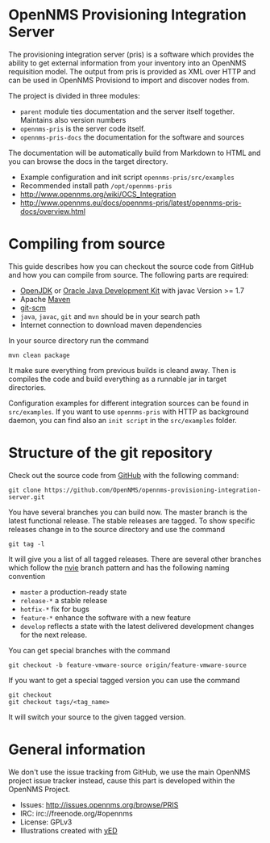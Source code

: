 # OpenNMS Provisioning Integration Server
The provisioning integration server (pris) is a software which provides the ability to get external information from your inventory into an OpenNMS requisition model. The output from pris is provided as XML over HTTP and can be used in OpenNMS Provisiond to import and discover nodes from.

The project is divided in three modules:

* `parent` module ties documentation and the server itself together. Maintains also version numbers
* `opennms-pris` is the server code itself.
* `opennms-pris-docs` the documentation for the software and sources

The documentation will be automatically build from Markdown to HTML and you can browse the docs in the target directory.

* Example configuration and init script `opennms-pris/src/examples`
* Recommended install path `/opt/opennms-pris`
* http://www.opennms.org/wiki/OCS_Integration
* http://www.opennms.eu/docs/opennms-pris/latest/opennms-pris-docs/overview.html

# Compiling from source
This guide describes how you can checkout the source code from GitHub and how you can compile from source. The following parts are required:

* [OpenJDK] or [Oracle Java Development Kit] with javac Version >= 1.7
* Apache [Maven]
* [git-scm]
* `java`, `javac`, `git` and `mvn` should be in your search path
* Internet connection to download maven dependencies

In your source directory run the command

    mvn clean package

It make sure everything from previous builds is cleand away. Then is compiles the code and build everything as a runnable jar in target directories.

Configuration examples for different integration sources can be found in `src/examples`. If you want to use `opennms-pris` with HTTP as background daemon, you can find also an `init script` in the `src/examples` folder.  

# Structure of the git repository
Check out the source code from [GitHub] with the following command:

    git clone https://github.com/OpenNMS/opennms-provisioning-integration-server.git

You have several branches you can build now. The master branch is the latest functional release. The stable releases are tagged. To show specific releases change in to the source directory and use the command

    git tag -l

It will give you a list of all tagged releases. There are several other branches which follow the [nvie] branch pattern and has the following naming convention

* `master` a production-ready state
* `release-*` a stable release
* `hotfix-*` fix for bugs
* `feature-*` enhance the software with a new feature
* `develop` reflects a state with the latest delivered development changes for the next release.

You can get special branches with the command

    git checkout -b feature-vmware-source origin/feature-vmware-source

If you want to get a special tagged version you can use the command

    git checkout
    git checkout tags/<tag_name>

It will switch your source to the given tagged version.

# General information
We don't use the issue tracking from GitHub, we use the main OpenNMS project issue tracker instead, cause this part is developed within the OpenNMS Project.

* Issues: http://issues.opennms.org/browse/PRIS
* IRC: irc://freenode.org/#opennms
* License: GPLv3
* Illustrations created with [yED]

[GitHub]: https://github.com/OpenNMS/opennms-provisioning-integration-server.git
[OpenJDK]: http://openjdk.java.net/
[Oracle Java Development Kit]: http://www.oracle.com/technetwork/java/javase/downloads/jdk7-downloads-1880260.html
[Maven]: http://maven.apache.org/
[git-scm]: http://git-scm.com/
[nvie]: http://nvie.com/posts/a-successful-git-branching-model/
[yED]: http://www.yworks.com/en/products_yed_about.html

